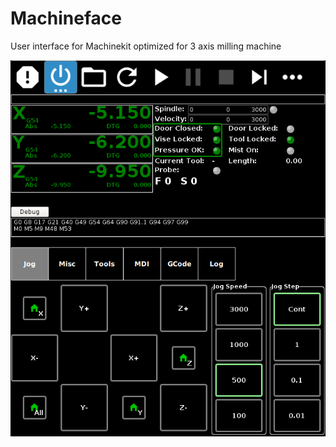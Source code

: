 Machineface
===========

User interface for Machinekit optimized for 3 axis milling machine

![Alt text](/doc/Machineface.png "Machineface")
